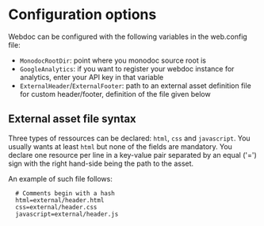 Configuration options
=====================

Webdoc can be configured with the following variables in the web.config file:

 - `MonodocRootDir`: point where you monodoc source root is
 - `GoogleAnalytics`: if you want to register your webdoc instance for analytics, enter your API key in that variable
 - `ExternalHeader`/`ExternalFooter`: path to an external asset definition file for custom header/footer, definition of the file given below

External asset file syntax
--------------------------

Three types of ressources can be declared: `html`, `css` and `javascript`. You usually wants at least `html` but none of the fields are mandatory. You declare one resource per line in a key-value pair separated by an equal ('=') sign with the right hand-side being the path to the asset.

An example of such file follows:

      # Comments begin with a hash
      html=external/header.html
      css=external/header.css
      javascript=external/header.js

